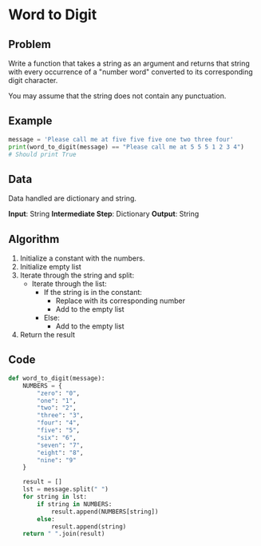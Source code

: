 # Word to Digit
## Problem
Write a function that takes a string as an argument and returns that string with every occurrence of a "number word" converted to its corresponding digit character.

You may assume that the string does not contain any punctuation.

## Example
```python
message = 'Please call me at five five five one two three four'
print(word_to_digit(message) == "Please call me at 5 5 5 1 2 3 4")
# Should print True
```

## Data
Data handled are dictionary and string.

**Input**: String
**Intermediate Step**: Dictionary
**Output**: String

## Algorithm
1. Initialize a constant with the numbers.
2. Initialize empty list
3. Iterate through the string and split:
    - Iterate through the list:
        - If the string is in the constant:
            - Replace with its corresponding number
            - Add to the empty list
        - Else:
            - Add to the empty list
4. Return the result

## Code
```python
def word_to_digit(message):
    NUMBERS = {
        "zero": "0",
        "one": "1",
        "two": "2",
        "three": "3",
        "four": "4",
        "five": "5",
        "six": "6",
        "seven": "7",
        "eight": "8",
        "nine": "9"
    }

    result = []
    lst = message.split(" ")
    for string in lst:
        if string in NUMBERS:
            result.append(NUMBERS[string])
        else:
            result.append(string)
    return " ".join(result)
```